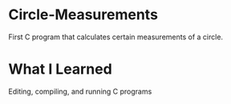 # Circle-Measurements
First C program that calculates certain measurements of a circle.
# What I Learned
Editing, compiling, and running C programs
